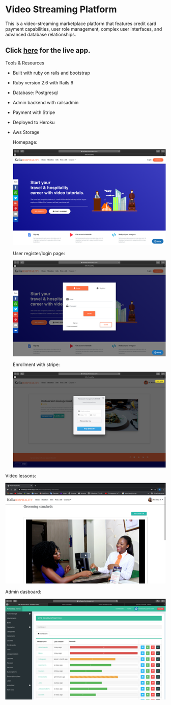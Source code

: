 # Video Streaming Platform

 This is a video-streaming marketplace platform that features credit card payment capabilities, user role management, complex user interfaces, and advanced database relationships.


 ## Click [here](https://kellaapp.herokuapp.com/) for the live app.
  
Tools & Resources

* Built with ruby on rails and bootstrap

* Ruby version 2.6 with Rails 6

* Database: Postgresql

* Admin backend with railsadmin

* Payment with Stripe

* Deployed to Heroku

* Aws Storage

  
  Homepage:

  ![Home Screenshot](./app/assets/images/khs-home.png)

  User register/login page:
  
  ![New User Signup](./app/assets/images/register.png)
  

  Enrollment with stripe:
  
  ![Enrollment with stripe payment](./app/assets/images/stripe.png)


 Video lessons: 
 
  ![Video lessons](./app/assets/images/video.png)

  Admin dasboard:
  
  ![Admin dashboard](./app/assets/images/admin.png)



 

